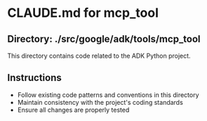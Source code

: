 # CLAUDE.md for mcp_tool

## Directory: ./src/google/adk/tools/mcp_tool

This directory contains code related to the ADK Python project.

## Instructions
- Follow existing code patterns and conventions in this directory
- Maintain consistency with the project's coding standards
- Ensure all changes are properly tested
